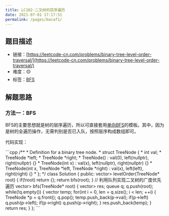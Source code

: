 ```yaml
---
title: LC102-二叉树的层序遍历
date: 2021-07-01 17:17:51
permalink: /pages/bacaf1/
---
```


## 题目描述

- 链接：[https://leetcode-cn.com/problems/binary-tree-level-order-traversal/](https://leetcode-cn.com/problems/binary-tree-level-order-traversal/)
- 难度：🟡
- 标签：[BFS](/pages/c635ec/)

## 解题思路
### 方法一：BFS
BFS的主要思想就是树的层序遍历，所以可直接套用[单向BFS](/pages/c635ec/#单向bfs)的模板。其中，因为是树的全遍历操作，无需判别是否已入队，按照层序构成数组即可。

代码实现：

<code-group>
<code-block title="C++" active>
```cpp
/**
 * Definition for a binary tree node.
 * struct TreeNode {
 *     int val;
 *     TreeNode *left;
 *     TreeNode *right;
 *     TreeNode() : val(0), left(nullptr), right(nullptr) {}
 *     TreeNode(int x) : val(x), left(nullptr), right(nullptr) {}
 *     TreeNode(int x, TreeNode *left, TreeNode *right) : val(x), left(left), right(right) {}
 * };
 */
class Solution {
public:
    vector<vector<int>> levelOrder(TreeNode* root) {
        if(!root) return {};
        return bfs(root);
    }
    // 利用队列实现二叉树的广度优先遍历
    vector<vector<int>> bfs(TreeNode* root) {
        vector<vector<int>> res;
        queue<TreeNode*> q;
        q.push(root);
        while(!q.empty()) {
            vector<int> temp;
            for(int i = 0, len = q.size(); i < len; ++i)  {
                TreeNode *p = q.front();
                q.pop();
                temp.push_back(p->val);
                if(p->left) q.push(p->left);
                if(p->right) q.push(p->right);
            }
            res.push_back(temp);
        }
        return res;
    }
};
```
</code-block>
</code-group>